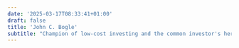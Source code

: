 ```yaml
---
date: '2025-03-17T08:33:41+01:00'
draft: false
title: 'John C. Bogle'
subtitle: "Champion of low-cost investing and the common investor's hero."
---
```

